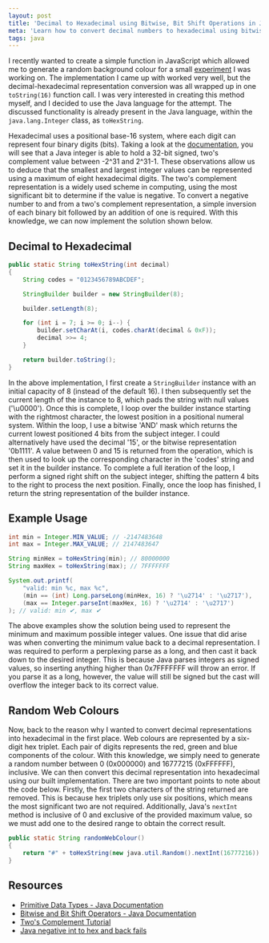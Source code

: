 ```yaml
---
layout: post
title: 'Decimal to Hexadecimal using Bitwise, Bit Shift Operations in Java'
meta: 'Learn how to convert decimal numbers to hexadecimal using bitwise and bit shift operations in Java. Discover a custom method for random web colour generation and detailed insights into low-level data conversion techniques.'
tags: java
---
```


I recently wanted to create a simple function in JavaScript which allowed me to generate a random background colour for a small [experiment](http://workshop.eddmann.com/copacabana/) I was working on.
The implementation I came up with worked very well, but the decimal-hexadecimal representation conversion was all wrapped up in one `toString(16)` function call.
I was very interested in creating this method myself, and I decided to use the Java language for the attempt.
The discussed functionality is already present in the Java language, within the `java.lang.Integer` class, as `toHexString`.

<!--more-->

Hexadecimal uses a positional base-16 system, where each digit can represent four binary digits (bits).
Taking a look at the [documentation](http://docs.oracle.com/javase/tutorial/java/nutsandbolts/datatypes.html), you will see that a Java integer is able to hold a 32-bit signed, two's complement value between -2^31 and 2^31-1.
These observations allow us to deduce that the smallest and largest integer values can be represented using a maximum of eight hexadecimal digits.
The two's complement representation is a widely used scheme in computing, using the most significant bit to determine if the value is negative.
To convert a negative number to and from a two's complement representation, a simple inversion of each binary bit followed by an addition of one is required.
With this knowledge, we can now implement the solution shown below.

## Decimal to Hexadecimal

```java
public static String toHexString(int decimal)
{
    String codes = "0123456789ABCDEF";

    StringBuilder builder = new StringBuilder(8);

    builder.setLength(8);

    for (int i = 7; i >= 0; i--) {
        builder.setCharAt(i, codes.charAt(decimal & 0xF));
        decimal >>= 4;
    }

    return builder.toString();
}
```

In the above implementation, I first create a `StringBuilder` instance with an initial capacity of 8 (instead of the default 16).
I then subsequently set the current length of the instance to 8, which pads the string with null values ('\u0000').
Once this is complete, I loop over the builder instance starting with the rightmost character, the lowest position in a positional numeral system.
Within the loop, I use a bitwise 'AND' mask which returns the current lowest positioned 4 bits from the subject integer.
I could alternatively have used the decimal '15', or the bitwise representation '0b1111'.
A value between 0 and 15 is returned from the operation, which is then used to look up the corresponding character in the 'codes' string and set it in the builder instance.
To complete a full iteration of the loop, I perform a signed right shift on the subject integer, shifting the pattern 4 bits to the right to process the next position.
Finally, once the loop has finished, I return the string representation of the builder instance.

## Example Usage

```java
int min = Integer.MIN_VALUE; // -2147483648
int max = Integer.MAX_VALUE; // 2147483647

String minHex = toHexString(min); // 80000000
String maxHex = toHexString(max); // 7FFFFFFF

System.out.printf(
    "valid: min %c, max %c",
    (min == (int) Long.parseLong(minHex, 16) ? '\u2714' : '\u2717'),
    (max == Integer.parseInt(maxHex, 16) ? '\u2714' : '\u2717')
); // valid: min ✔, max ✔
```

The above examples show the solution being used to represent the minimum and maximum possible integer values.
One issue that did arise was when converting the minimum value back to a decimal representation.
I was required to perform a perplexing parse as a long, and then cast it back down to the desired integer.
This is because Java parses integers as signed values, so inserting anything higher than 0x7FFFFFFF will throw an error.
If you parse it as a long, however, the value will still be signed but the cast will overflow the integer back to its correct value.

## Random Web Colours

Now, back to the reason why I wanted to convert decimal representations into hexadecimal in the first place.
Web colours are represented by a six-digit hex triplet.
Each pair of digits represents the red, green and blue components of the colour.
With this knowledge, we simply need to generate a random number between 0 (0x000000) and 16777215 (0xFFFFFF), inclusive.
We can then convert this decimal representation into hexadecimal using our built implementation.
There are two important points to note about the code below.
Firstly, the first two characters of the string returned are removed.
This is because hex triplets only use six positions, which means the most significant two are not required.
Additionally, Java's `nextInt` method is inclusive of 0 and exclusive of the provided maximum value, so we must add one to the desired range to obtain the correct result.

```java
public static String randomWebColour()
{
    return "#" + toHexString(new java.util.Random().nextInt(16777216)).substring(2);
}
```

## Resources

- [Primitive Data Types - Java Documentation](http://docs.oracle.com/javase/tutorial/java/nutsandbolts/datatypes.html)
- [Bitwise and Bit Shift Operators - Java Documentation](http://docs.oracle.com/javase/tutorial/java/nutsandbolts/op3.html)
- [Two's Complement Tutorial](http://www.cs.cornell.edu/~tomf/notes/cps104/twoscomp.html)
- [Java negative int to hex and back fails](http://stackoverflow.com/questions/845230/java-negative-int-to-hex-and-back-fails)
